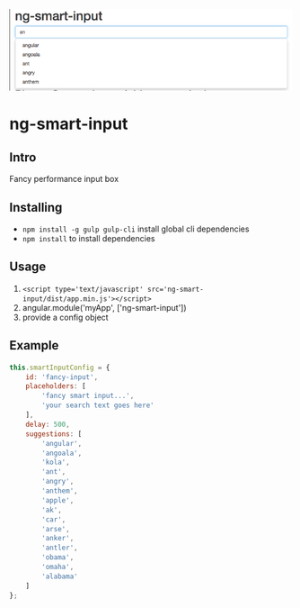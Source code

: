 ![Alt text](/sample.png?raw=true)
# ng-smart-input
## Intro
Fancy performance input box


## Installing
* `npm install -g gulp gulp-cli` install global cli dependencies
* `npm install` to install dependencies

## Usage
1. `<script type='text/javascript' src='ng-smart-input/dist/app.min.js'></script>`
2. angular.module('myApp', ['ng-smart-input'])
3. provide a config object

## Example
```javascript
this.smartInputConfig = {
	id: 'fancy-input',
	placeholders: [
		'fancy smart input...',
		'your search text goes here'
	],
	delay: 500,
	suggestions: [
		'angular', 
		'angoala', 
		'kola', 
		'ant', 
		'angry',
		'anthem',
		'apple',
		'ak',
		'car',
		'arse',
		'anker',
		'antler',
		'obama',
		'omaha',
		'alabama'
	]
};
```
